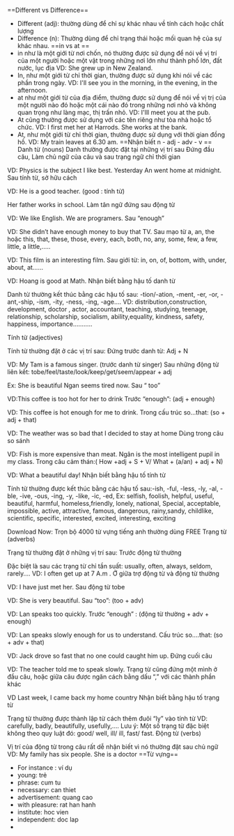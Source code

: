 ==Different vs Difference==
- Different (adj): thường dùng để chỉ sự khác nhau về tính cách hoặc chất lượng
- Difference (n): Thường dùng để chỉ trạng thái hoặc mối quan hệ của sự khác nhau.
==in vs at ==
- in như là một giới từ nơi chốn, nó thường được sử dụng để nói về vị trí của một người hoặc một vật trong những nơi lớn như thành phố lớn, đất nước, lục địa VD: She grew up in New Zealand.
- In, như một giới từ chỉ thời gian, thường được sử dụng khi nói về các phần trong ngày. VD: I'll see you in the morning, in the evening, in the afternoon.
- at như một giới từ của địa điểm, thường được sử dụng để nói về vị trị của một người nào đó hoặc một cái nào đó trong những nơi nhỏ và không quan trọng như làng mạc, thị trấn nhỏ. VD: I'lll meet you at the pub.
- At cũng thường được sử dụng với các tên riêng như tòa nhà hoặc tổ chức. VD: I first met her at Harrods. She works at the bank.
- At, như một giới từ chỉ thời gian, thường được sử dụng với thời gian đồng hồ. VD: My train leaves at 6.30 am.
==Nhận biết n - adj - adv - v ==
Danh từ (nouns)
Danh thường được đặt tại những vị trí sau
Đứng đầu câu, Làm chủ ngữ của câu và sau trạng ngữ chỉ thời gian

VD: Physics is the subject I like best.
Yesterday An went home at midnight.
Sau tính từ, sở hữu cách

VD: He is a good teacher. (good : tính từ)

Her father works in school.
Làm tân ngữ đứng sau động từ

VD: We like English.
We are programers.
Sau “enough”

VD: She didn’t have enough money to buy that TV.
Sau mạo từ a, an, the hoặc this, that, these, those, every, each, both, no, any, some, few, a few, little, a little,…..

VD: This film is an interesting film.
Sau giới từ: in, on, of, bottom, with, under, about, at……

VD: Hoang is good at Math.
Nhận biết bằng hậu tố danh từ

Danh từ thường kết thúc bằng các hậu tố sau: -tion/-ation, -ment, -er, -or, -ant,-ship, -ism, -ity, -ness, -ing, -age….
VD: distribution,construction, development, doctor , actor, accountant, teaching, studying, teenage, relationship, scholarship, socialism, ability,equality, kindness, safety, happiness, importance………..

Tính từ (adjectives)

Tính từ thường đặt  ở các vị trí sau:
Đứng trước danh từ: Adj + N

VD: My Tam is a famous singer. (trước danh từ singer)
Sau  những động từ liên kết: tobe/feel/taste/look/keep/get/seem/appear + adj

Ex: She is beautiful
Ngan seems tired now.
Sau “ too”

VD:This coffee is too hot for her to drink
Trước “enough”: (adj + enough)

VD: This coffee is hot enough for me to drink.
Trong cấu trúc so…that: (so + adj + that)

VD: The weather was so bad that I decided to stay at home
Dùng trong câu so sánh

VD: Fish is more expensive than meat.
Ngân is the most intelligent pupil in my class.
Trong câu cảm thán:( How +adj + S + V/ What + (a/an) + adj + N)

VD:  What a beautiful day!
Nhận biết bằng hậu tố tính từ

Tính từ thường được  kết thúc bằng các hậu tố sau:-ish, -ful, -less, -ly, -al, -ble, -ive, -ous, -ing, -y, -like, -ic, -ed,
Ex: selfish, foolish, helpful, useful, beautiful, harmful, homeless,friendly, lonely, national, Special, acceptable, impossible, active, attractive, famous, dangerous, rainy,sandy, childlike, scientific, specific, interested, excited, interesting, exciting

Download Now: Trọn bộ 4000 từ vựng tiếng anh thường dùng FREE
Trạng từ (adverbs)

Trạng từ thường đặt ở những vị trí sau:
Trước động từ thường

Đặc biệt là sau  các trạng từ chỉ tần suất: usually, often, always, seldom, rarely….
VD: I often get up at 7 A.m .
Ở giữa trợ động từ và động từ thường

VD: I have just met her.
Sau động từ tobe

VD: She is very beautiful.
Sau “too”: (too + adv)

VD: Lan speaks too quickly.
Trước “enough” : (động từ thường + adv + enough)

VD: Lan speaks slowly enough for us to understand.
Cấu trúc so….that: (so + adv + that)

VD: Jack drove so fast that no one could caught him up.
Đứng cuối câu

VD: The teacher told me to speak slowly.
Trạng từ cũng đứng một mình ở đầu câu, hoặc giữa câu được ngăn cách bằng dấu “,” với các thành phần khác

VD Last week, I came back my home country
Nhận biết bằng hậu tố trạng từ

Trạng từ thường được thành lập từ  cách thêm đuôi “ly” vào tính từ
VD: carefully, badly, beautifully, usefully,….
Lưu ý: Một số trạng từ đặc biệt không theo quy luật đó: good/ well, ill/ ill, fast/ fast.
Động từ (verbs)

Vị trí của động từ trong câu rất dễ nhận biết vì nó thường đặt sau chủ ngữ
VD: My family has six people.
She is a doctor
==Từ vựng==
- For instance : ví dụ
- young: trẻ
- phrase: cum tu
- necessary: can thiet
- advertisement: quang cao
- with pleasure: rat han hanh
- institute: hoc vien
- independent: doc lap
- 